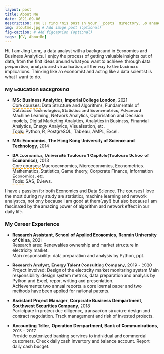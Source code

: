 ```yaml
---
layout: post
title: About Me
date: 2021-09-06
description: You’ll find this post in your `_posts` directory. Go ahead and edit it and re-build the site to see your changes. # Add post description (optional)
img: aboutme.jpg # Add image post (optional)
fig-caption: # Add figcaption (optional)
tags: [CV, AboutMe]
---
```


Hi, I am Jing Long, a data analyst with a background in Economics and Business Analytics. I enjoy the process of getting valuable insights out of data, from the first ideas around what you want to achieve, through data preparation, analysis and visualisation, all the way to the business implications. Thinking like an economist and acting like a data scientist is what I want to do.

### My Education Background  

- **MSc Business Analytics**, **Imperial College London**, 2021  
<span style="border-bottom:2px dashed orange;">Core courses:</span> Data Structure and Algorithms, Fundamentals of Database Technologies, Statistics and Econometrics, Advanced Machine Learning, Network Analytics, Optimisation and Decision models, Digital Marketing Analytics, Analytics in Business, Financial Analytics, Energy Analytics, Visualisation, etc.  
<span style="border-bottom:2px dashed orange;">Tools:</span> Python, R, PostgreSQL, Tableau, AMPL, Excel.

- **MSc Economics**, **The Hong Kong University of Science and Technology**, 2014  
- **BA Economics**, **Université Toulouse 1 Capitole(Toulouse School of Economics)**, 2013  
<span style="border-bottom:2px dashed orange;">Core courses:</span> Macroeconomics, Microeconomics, Econometrics, Mathematics, Statistics, Game theory, Corporate Finance, Information Economics, etc.  
<span style="border-bottom:2px dashed orange;">Tools:</span> SAS, Eviews.

I have a passion for both Economics and Data Science. The courses I love the most during my study are statistics, machine learning and network analystics, not only because I am good at them(yay!) but also because I am fascinated by the amazing power of algorithm and network effect in our daily life.  

### My Career Experience

- **Research Assistant**, **School of Applied Economics**, **Renmin University of China**, 2021  
Research area: Renewables ownership and market structure in electricity market.  
Main responsibility: data preparation and analysis by Python, ppt.  

- **Research Analyst**, **Energy Talent Consulting Company**, 2019 \- 2020  
Project involved: Design of the electrcity market monitering system
Main responsibility: design system metrics, data preparation and analysis by Python and Excel, report writing and presentation.  
Achievements: two annual reports, a core journal paper and two methods have been applied for national patents.

- **Assistant Project Manager**, **Corporate Business Dempartment**, **Southwest Securities Company**, 2018  
Participate in project due diligence, transaction structure design and contract negotiation. Track management and risk of invested projects.

- **Accounting Teller**, **Operation Dempartment**, **Bank of Communications**, 2015 \- 2017  
Provide customized banking services to individual and commercial customers. Check daily cash inventory and balance account. Report daily cash budget.  





